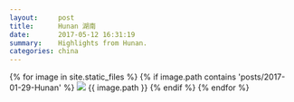 ```yaml
---
layout:     post
title:      Hunan 湖南
date:       2017-05-12 16:31:19
summary:    Highlights from Hunan.
categories: china
---
```


{% for image in site.static_files %}
    {% if image.path contains 'posts/2017-01-29-Hunan' %}
        <img src="{{ site.url }}{{ image.path }}" />
        {{ image.path }}
    {% endif %}
{% endfor %}
